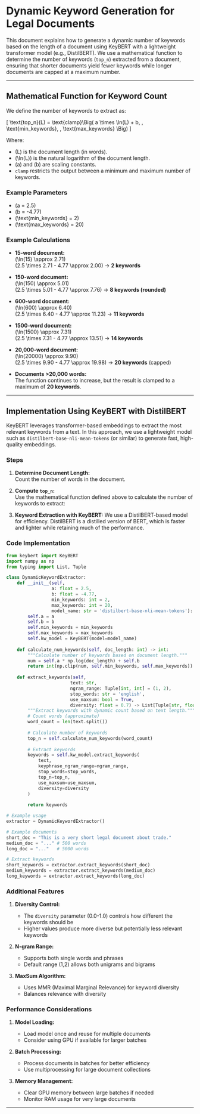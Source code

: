 # Dynamic Keyword Generation for Legal Documents

This document explains how to generate a dynamic number of keywords based on the length of a document using KeyBERT with a lightweight transformer model (e.g., DistilBERT). We use a mathematical function to determine the number of keywords (`top_n`) extracted from a document, ensuring that shorter documents yield fewer keywords while longer documents are capped at a maximum number.

---

## Mathematical Function for Keyword Count

We define the number of keywords to extract as:

\[
\text{top\_n}(L) = \text{clamp}\Big( a \times \ln(L) + b, \, \text{min\_keywords}, \, \text{max\_keywords} \Big)
\]

Where:
- \(L\) is the document length (in words).
- \(\ln(L)\) is the natural logarithm of the document length.
- \(a\) and \(b\) are scaling constants.
- `clamp` restricts the output between a minimum and maximum number of keywords.

### Example Parameters
- \(a = 2.5\)
- \(b = -4.77\)
- \(\text{min\_keywords} = 2\)
- \(\text{max\_keywords} = 20\)

### Example Calculations

- **15-word document:**  
  \(\ln(15) \approx 2.71\)  
  \(2.5 \times 2.71 - 4.77 \approx 2.00\) → **2 keywords**

- **150-word document:**  
  \(\ln(150) \approx 5.01\)  
  \(2.5 \times 5.01 - 4.77 \approx 7.76\) → **8 keywords (rounded)**

- **600-word document:**  
  \(\ln(600) \approx 6.40\)  
  \(2.5 \times 6.40 - 4.77 \approx 11.23\) → **11 keywords**

- **1500-word document:**  
  \(\ln(1500) \approx 7.31\)  
  \(2.5 \times 7.31 - 4.77 \approx 13.51\) → **14 keywords**

- **20,000-word document:**  
  \(\ln(20000) \approx 9.90\)  
  \(2.5 \times 9.90 - 4.77 \approx 19.98\) → **20 keywords** (capped)

- **Documents >20,000 words:**  
  The function continues to increase, but the result is clamped to a maximum of **20 keywords**.

---

## Implementation Using KeyBERT with DistilBERT

KeyBERT leverages transformer-based embeddings to extract the most relevant keywords from a text. In this approach, we use a lightweight model such as `distilbert-base-nli-mean-tokens` (or similar) to generate fast, high-quality embeddings.

### Steps

1. **Determine Document Length:**  
   Count the number of words in the document.

2. **Compute `top_n`:**  
   Use the mathematical function defined above to calculate the number of keywords to extract:
   
3. **Keyword Extraction with KeyBERT:**  We use a DistilBERT-based model for efficiency. DistilBERT is a distilled version of BERT, which is faster and lighter while retaining much of the performance.

### Code Implementation

```python
from keybert import KeyBERT
import numpy as np
from typing import List, Tuple

class DynamicKeywordExtractor:
    def __init__(self, 
                 a: float = 2.5,
                 b: float = -4.77,
                 min_keywords: int = 2,
                 max_keywords: int = 20,
                 model_name: str = 'distilbert-base-nli-mean-tokens'):
        self.a = a
        self.b = b
        self.min_keywords = min_keywords
        self.max_keywords = max_keywords
        self.kw_model = KeyBERT(model=model_name)
    
    def calculate_num_keywords(self, doc_length: int) -> int:
        """Calculate number of keywords based on document length."""
        num = self.a * np.log(doc_length) + self.b
        return int(np.clip(num, self.min_keywords, self.max_keywords))
    
    def extract_keywords(self, 
                        text: str,
                        ngram_range: Tuple[int, int] = (1, 2),
                        stop_words: str = 'english',
                        use_maxsum: bool = True,
                        diversity: float = 0.7) -> List[Tuple[str, float]]:
        """Extract keywords with dynamic count based on text length."""
        # Count words (approximate)
        word_count = len(text.split())
        
        # Calculate number of keywords
        top_n = self.calculate_num_keywords(word_count)
        
        # Extract keywords
        keywords = self.kw_model.extract_keywords(
            text,
            keyphrase_ngram_range=ngram_range,
            stop_words=stop_words,
            top_n=top_n,
            use_maxsum=use_maxsum,
            diversity=diversity
        )
        
        return keywords

# Example usage
extractor = DynamicKeywordExtractor()

# Example documents
short_doc = "This is a very short legal document about trade."
medium_doc = "..." # 500 words
long_doc = "..."   # 5000 words

# Extract keywords
short_keywords = extractor.extract_keywords(short_doc)
medium_keywords = extractor.extract_keywords(medium_doc)
long_keywords = extractor.extract_keywords(long_doc)
```

### Additional Features

1. **Diversity Control:**
   - The `diversity` parameter (0.0-1.0) controls how different the keywords should be
   - Higher values produce more diverse but potentially less relevant keywords

2. **N-gram Range:**
   - Supports both single words and phrases
   - Default range (1,2) allows both unigrams and bigrams

3. **MaxSum Algorithm:**
   - Uses MMR (Maximal Marginal Relevance) for keyword diversity
   - Balances relevance with diversity

### Performance Considerations

1. **Model Loading:**
   - Load model once and reuse for multiple documents
   - Consider using GPU if available for larger batches

2. **Batch Processing:**
   - Process documents in batches for better efficiency
   - Use multiprocessing for large document collections

3. **Memory Management:**
   - Clear GPU memory between large batches if needed
   - Monitor RAM usage for very large documents

---
